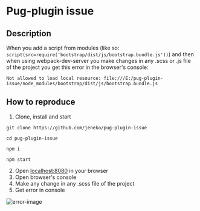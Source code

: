 # Pug-plugin issue

## Description

When you add a script from modules (like so: `script(src=require('bootstrap/dist/js/bootstrap.bundle.js'))`) 
and then when using webpack-dev-server you make changes in any .scss or .js file of the project you get this error in the browser's console:

`Not allowed to load local resource: file:///E:/pug-plugin-issue/node_modules/bootstrap/dist/js/bootstrap.bundle.js`

## How to reproduce

1. Clone, install and start
```
git clone https://github.com/jeneko/pug-plugin-issue

cd pug-plugin-issue

npm i

npm start
```
2. Open <a href="http://localhost:8080" target="_blank">localhost:8080</a> in your browser
2. Open browser's console
2. Make any change in any .scss file of the project
2. Get error in console

![error-image](https://user-images.githubusercontent.com/16610240/222920964-bf9c21de-702d-4734-bb97-22122c96eaa6.png)
